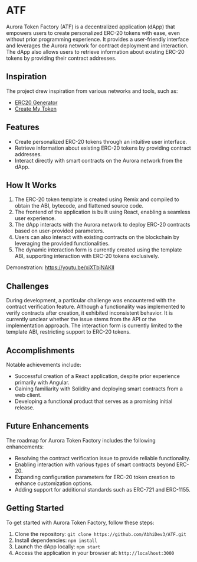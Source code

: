 # ATF

Aurora Token Factory (ATF) is a decentralized application (dApp) that empowers users to create personalized ERC-20 tokens with ease, even without prior programming experience. It provides a user-friendly interface and leverages the Aurora network for contract deployment and interaction. The dApp also allows users to retrieve information about existing ERC-20 tokens by providing their contract addresses.

## Inspiration

The project drew inspiration from various networks and tools, such as:

- [ERC20 Generator](https://vittominacori.github.io/erc20-generator/create-token/)
- [Create My Token](https://www.createmytoken.com/token-builder/)

## Features

- Create personalized ERC-20 tokens through an intuitive user interface.
- Retrieve information about existing ERC-20 tokens by providing contract addresses.
- Interact directly with smart contracts on the Aurora network from the dApp.

## How It Works

1. The ERC-20 token template is created using Remix and compiled to obtain the ABI, bytecode, and flattened source code.
2. The frontend of the application is built using React, enabling a seamless user experience.
3. The dApp interacts with the Aurora network to deploy ERC-20 contracts based on user-provided parameters.
4. Users can also interact with existing contracts on the blockchain by leveraging the provided functionalities.
5. The dynamic interaction form is currently created using the template ABI, supporting interaction with ERC-20 tokens exclusively.

Demonstration: https://youtu.be/xiXTbjNAKlI

## Challenges

During development, a particular challenge was encountered with the contract verification feature. Although a functionality was implemented to verify contracts after creation, it exhibited inconsistent behavior. It is currently unclear whether the issue stems from the API or the implementation approach. The interaction form is currently limited to the template ABI, restricting support to ERC-20 tokens.

## Accomplishments

Notable achievements include:

- Successful creation of a React application, despite prior experience primarily with Angular.
- Gaining familiarity with Solidity and deploying smart contracts from a web client.
- Developing a functional product that serves as a promising initial release.

## Future Enhancements

The roadmap for Aurora Token Factory includes the following enhancements:

- Resolving the contract verification issue to provide reliable functionality.
- Enabling interaction with various types of smart contracts beyond ERC-20.
- Expanding configuration parameters for ERC-20 token creation to enhance customization options.
- Adding support for additional standards such as ERC-721 and ERC-1155.

## Getting Started

To get started with Aurora Token Factory, follow these steps:

1. Clone the repository: `git clone https://github.com/AbhiDev3/ATF.git`
2. Install dependencies: `npm install`
3. Launch the dApp locally: `npm start`
4. Access the application in your browser at: `http://localhost:3000`
